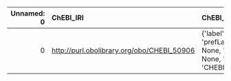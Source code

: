 |   Unnamed: 0 | ChEBI_IRI                                  | ChEBI_DESC                                                                    | metadata4Ing_IRI               | metadata4Ing_DESC                     |
|-------------:|:-------------------------------------------|:------------------------------------------------------------------------------|:-------------------------------|:--------------------------------------|
|            0 | http://purl.obolibrary.org/obo/CHEBI_50906 | {'label': 'Role', 'prefLabel': None, 'altLabel': None, 'name': 'CHEBI_50906'} | http://www.w3.org/ns/prov#Role | {'prefLabel': 'Role', 'name': 'Role'} |